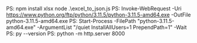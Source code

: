 PS: 
npm install xlsx
node .\excel_to_json.js
PS: Invoke-WebRequest -Uri https://www.python.org/ftp/python/3.11.5/python-3.11.5-amd64.exe -OutFile python-3.11.5-amd64.exe
PS: Start-Process -FilePath "python-3.11.5-amd64.exe" -ArgumentList "/quiet InstallAllUsers=1 PrependPath=1" -Wait
PS: py --version
PS: python -m http.server 8000

